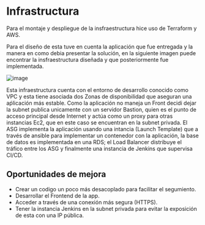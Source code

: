 # Infrastructura
Para el montaje y despliegue de la insfraestructura hice uso de Terraform y AWS.

Para el diseño de esta tuve en cuenta la aplicación que fue entregada y la manera en como debia presentar la solución, en la siguiente imagen puede encontrar la insfraestructura diseñada y que posteriormente fue implementada.

![image](https://drive.google.com/uc?export=view&id=1VdXXbF10wZZFriU_AmJ8PJ3R1zwDN0vU)


Esta infraestructura cuenta con el entorno de desarrollo conocido como VPC y esta tiene asociada dos Zonas de disponibilidad que aseguran una aṕlicación más estable. Como la aplicación no maneja un Front decidi dejar la subnet publica unicamente con un servidor Bastion, quien es el punto de acceso principal desde Internet y actúa como un proxy para otras instancias Ec2, que en este caso se encuentran en la subnet privada. El ASG implementa la aplicación usando una intancia (Launch Template) que a través de ansible para implementar un contenedor con la aplicación, la base de datos es implementada en una RDS; el Load Balancer distribuye el tráfico entre los ASG y finalmente una instancia de Jenkins que supervisa CI/CD. 

## Oportunidades de mejora

- Crear un codigo un poco más desacoplado para facilitar el segumiento.
- Desarrollar el Frontend de la app.
- Acceder a través de una conexión más segura (HTTPS).
- Tener la instancia Jenkins en la subnet privada para evitar la exposición de esta con una IP pública.